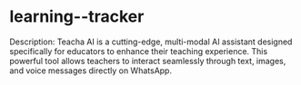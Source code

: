 # learning--tracker
Description: Teacha AI is a cutting-edge, multi-modal AI assistant designed specifically for educators to enhance their teaching experience. This powerful tool allows teachers to interact seamlessly through text, images, and voice messages directly on WhatsApp.
